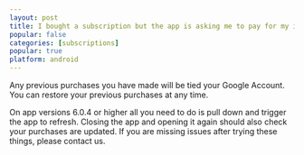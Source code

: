 ```yaml
---
layout: post
title: I bought a subscription but the app is asking me to pay for my issue(s)
popular: false
categories: [subscriptions]
popular: true
platform: android
---
```

Any previous purchases you have made will be tied your Google Account. You can restore your previous purchases at any time.

On app versions 6.0.4 or higher all you need to do is pull down and trigger the app to refresh. Closing the app and opening it again should also check your purchases are updated. If you are missing issues after trying these things, please contact us.







